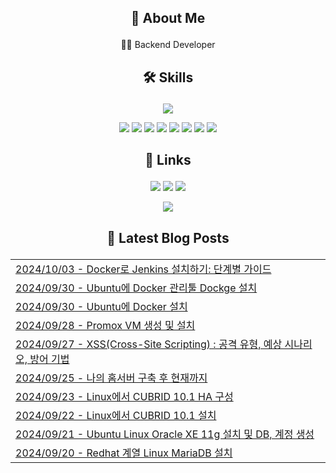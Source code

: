## <p align="center">🚀 About Me</p>
<p align="center">👩‍💻 Backend Developer</p>

## <p align="center">🛠️ Skills</p>
<p align="center">
    <img src="https://github-readme-stats.vercel.app/api/top-langs/?username=ssongjunu&layout=compact" />
</p>

<p align="center">
    <img src="https://img.shields.io/badge/Java-007396?style=for-the-badge&logo=java&logoColor=white" />
    <img src="https://img.shields.io/badge/Spring-6DB33F?style=for-the-badge&logo=spring&logoColor=white" />
    <img src="https://img.shields.io/badge/MySQL-4479A1?style=for-the-badge&logo=mysql&logoColor=white" />
    <img src="https://img.shields.io/badge/MariaDB-003545?style=for-the-badge&logo=mariadb&logoColor=white" />
    <img src="https://img.shields.io/badge/JavaScript-F7DF1E?style=for-the-badge&logo=javascript&logoColor=black" />
    <img src="https://img.shields.io/badge/HTML5-E34F26?style=for-the-badge&logo=html5&logoColor=white" />
    <img src="https://img.shields.io/badge/CSS3-1572B6?style=for-the-badge&logo=css3&logoColor=white" />
    <img src="https://img.shields.io/badge/jQuery-0769AD?style=for-the-badge&logo=jquery&logoColor=white" />
</p>

## <p align="center">🔗 Links</p>
<p align="center">
    <a href="https://www.instagram.com/ssongjunu"><img src="https://img.shields.io/badge/Instagram-E4405F?style=for-the-badge&logo=instagram&logoColor=white" /></a>
    <a href="https://bigdwarf.blog"><img src="https://img.shields.io/badge/Tistory-000000?style=for-the-badge&logo=tistory&logoColor=white" /></a>
    <a href="mailto:bigdwarf_@naver.com"><img src="https://img.shields.io/badge/Email-D14836?style=for-the-badge&logo=gmail&logoColor=white" /></a>
</p>

<p align="center">
  <a href="https://hits.seeyoufarm.com"><img src="https://hits.seeyoufarm.com/api/count/incr/badge.svg?url=https%3A%2F%2Fgithub.com%2Fssongjunu%2Fhit-counter&count_bg=%2379C83D&title_bg=%23555555&icon=&icon_color=%23E7E7E7&title=hits&edge_flat=false"/></a>
</p>

## <p align="center">📕 Latest Blog Posts</p>

<table align="center"><tr><td align="left"><a href='https://bigdwarf.blog/36' target='_blank'>2024/10/03 - Docker로 Jenkins 설치하기: 단계별 가이드</a></td></tr><tr><td align="left"><a href='https://bigdwarf.blog/35' target='_blank'>2024/09/30 - Ubuntu에 Docker 관리툴 Dockge 설치</a></td></tr><tr><td align="left"><a href='https://bigdwarf.blog/34' target='_blank'>2024/09/30 - Ubuntu에 Docker 설치</a></td></tr><tr><td align="left"><a href='https://bigdwarf.blog/33' target='_blank'>2024/09/28 - Promox VM 생성 및 설치</a></td></tr><tr><td align="left"><a href='https://bigdwarf.blog/32' target='_blank'>2024/09/27 - XSS(Cross-Site Scripting) : 공격 유형, 예상 시나리오,  방어 기법</a></td></tr><tr><td align="left"><a href='https://bigdwarf.blog/31' target='_blank'>2024/09/25 - 나의 홈서버 구축 후 현재까지</a></td></tr><tr><td align="left"><a href='https://bigdwarf.blog/25' target='_blank'>2024/09/23 - Linux에서 CUBRID 10.1 HA 구성</a></td></tr><tr><td align="left"><a href='https://bigdwarf.blog/24' target='_blank'>2024/09/22 - Linux에서 CUBRID 10.1 설치</a></td></tr><tr><td align="left"><a href='https://bigdwarf.blog/23' target='_blank'>2024/09/21 - Ubuntu Linux Oracle XE 11g 설치 및 DB, 계정 생성</a></td></tr><tr><td align="left"><a href='https://bigdwarf.blog/22' target='_blank'>2024/09/20 - Redhat 계열 Linux MariaDB 설치</a></td></tr></table>